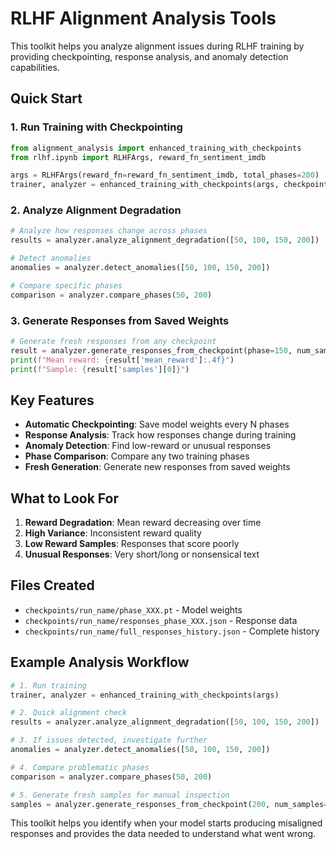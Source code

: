 # RLHF Alignment Analysis Tools

This toolkit helps you analyze alignment issues during RLHF training by providing checkpointing, response analysis, and anomaly detection capabilities.

## Quick Start

### 1. Run Training with Checkpointing

```python
from alignment_analysis import enhanced_training_with_checkpoints
from rlhf.ipynb import RLHFArgs, reward_fn_sentiment_imdb

args = RLHFArgs(reward_fn=reward_fn_sentiment_imdb, total_phases=200)
trainer, analyzer = enhanced_training_with_checkpoints(args, checkpoint_every=50)
```

### 2. Analyze Alignment Degradation

```python
# Analyze how responses change across phases
results = analyzer.analyze_alignment_degradation([50, 100, 150, 200])

# Detect anomalies
anomalies = analyzer.detect_anomalies([50, 100, 150, 200])

# Compare specific phases
comparison = analyzer.compare_phases(50, 200)
```

### 3. Generate Responses from Saved Weights

```python
# Generate fresh responses from any checkpoint
result = analyzer.generate_responses_from_checkpoint(phase=150, num_samples=10)
print(f"Mean reward: {result['mean_reward']:.4f}")
print(f"Sample: {result['samples'][0]}")
```

## Key Features

- **Automatic Checkpointing**: Save model weights every N phases
- **Response Analysis**: Track how responses change during training
- **Anomaly Detection**: Find low-reward or unusual responses
- **Phase Comparison**: Compare any two training phases
- **Fresh Generation**: Generate new responses from saved weights

## What to Look For

1. **Reward Degradation**: Mean reward decreasing over time
2. **High Variance**: Inconsistent reward quality
3. **Low Reward Samples**: Responses that score poorly
4. **Unusual Responses**: Very short/long or nonsensical text

## Files Created

- `checkpoints/run_name/phase_XXX.pt` - Model weights
- `checkpoints/run_name/responses_phase_XXX.json` - Response data
- `checkpoints/run_name/full_responses_history.json` - Complete history

## Example Analysis Workflow

```python
# 1. Run training
trainer, analyzer = enhanced_training_with_checkpoints(args)

# 2. Quick alignment check
results = analyzer.analyze_alignment_degradation([50, 100, 150, 200])

# 3. If issues detected, investigate further
anomalies = analyzer.detect_anomalies([50, 100, 150, 200])

# 4. Compare problematic phases
comparison = analyzer.compare_phases(50, 200)

# 5. Generate fresh samples for manual inspection
samples = analyzer.generate_responses_from_checkpoint(200, num_samples=20)
```

This toolkit helps you identify when your model starts producing misaligned responses and provides the data needed to understand what went wrong. 